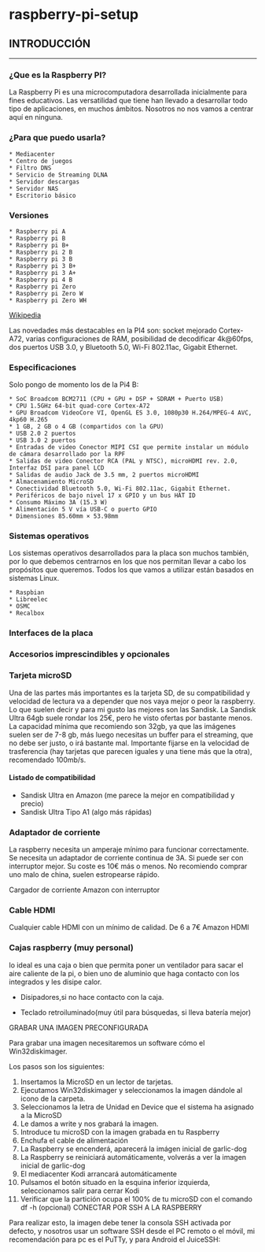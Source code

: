 # raspberry-pi-setup


## INTRODUCCIÓN
--------------------------------------------------------------------------------

### ¿Que es la Raspberry PI?
La Raspberry Pi es una microcomputadora desarrollada inicialmente para fines 
educativos. Las versatilidad que tiene han llevado a desarrollar todo tipo de 
aplicaciones, en muchos ámbitos. Nosotros no nos vamos a centrar aquí en ninguna.

### ¿Para que puedo usarla?

    * Mediacenter
    * Centro de juegos
    * Filtro DNS
    * Servicio de Streaming DLNA
    * Servidor descargas
    * Servidor NAS
    * Escritorio básico

### Versiones

    * Raspberry pi A
    * Raspberry pi B
    * Raspberry pi B+
    * Raspberry pi 2 B
    * Raspberry pi 3 B
    * Raspberry pi 3 B+
    * Raspberry pi 3 A+
    * Raspberry pi 4 B
    * Raspberry pi Zero
    * Raspberry pi Zero W
    * Raspberry pi Zero WH

[Wikipedia](https://es.wikipedia.org/wiki/Raspberry_Pi)

Las novedades más destacables en la PI4 son: socket mejorado Cortex-A72, varias 
configuraciones de RAM, posibilidad de decodificar 4k@60fps, dos puertos USB 3.0,
y Bluetooth 5.0, Wi-Fi 802.11ac, Gigabit Ethernet.

### Especificaciones
Solo pongo de momento los de la Pi4 B:

    * SoC Broadcom BCM2711 (CPU + GPU + DSP + SDRAM + Puerto USB)
    * CPU 1.5GHz 64-bit quad-core Cortex-A72
    * GPU Broadcom VideoCore VI, OpenGL ES 3.0, 1080p30 H.264/MPEG-4 AVC, 4kp60 H.265
    * 1 GB, 2 GB o 4 GB (compartidos con la GPU)
    * USB 2.0 2 puertos
    * USB 3.0 2 puertos
    * Entradas de video Conector MIPI CSI que permite instalar un módulo de cámara desarrollado por la RPF
    * Salidas de video Conector RCA (PAL y NTSC), microHDMI rev. 2.0, Interfaz DSI para panel LCD
    * Salidas de audio Jack de 3.5 mm, 2 puertos microHDMI
    * Almacenamiento MicroSD
    * Conectividad Bluetooth 5.0, Wi-Fi 802.11ac, Gigabit Ethernet.
    * Periféricos de bajo nivel 17 x GPIO y un bus HAT ID
    * Consumo Máximo 3A (15.3 W)
    * Alimentación 5 V vía USB-C o puerto GPIO
    * Dimensiones 85.60mm × 53.98mm

### Sistemas operativos
Los sistemas operativos desarrollados para la placa son muchos también, por lo 
que debemos centrarnos en los que nos permitan llevar a cabo los propósitos que 
queremos. Todos los que vamos a utilizar están basados en sistemas Linux.

    * Raspbian
    * Libreelec
    * OSMC
    * Recalbox

### Interfaces de la placa
### Accesorios imprescindibles y opcionales

### Tarjeta microSD
Una de las partes más importantes es la tarjeta SD, de su compatibilidad y velocidad 
de lectura va a depender que nos vaya mejor o peor la raspberry. Lo que suelen 
decir y para mi gusto las mejores son las Sandisk. La Sandisk Ultra 64gb suele 
rondar los 25€, pero he visto ofertas por bastante menos. La capacidad mínima que 
recomiendo son 32gb, ya que las imágenes suelen ser de 7-8 gb, más luego necesitas 
un buffer para el streaming, que no debe ser justo, o irá bastante mal. Importante
fijarse en la velocidad de trasferencia (hay tarjetas que parecen iguales y una 
tiene más que la otra), recomendado 100mb/s.


#### Listado de compatibilidad
* Sandisk Ultra en Amazon (me parece la mejor en compatibilidad y precio)
* Sandisk Ultra Tipo A1 (algo más rápidas)

### Adaptador de corriente
La raspberry necesita un amperaje mínimo para funcionar correctamente. Se necesita 
un adaptador de corriente continua de 3A. Si puede ser con interruptor mejor. Su 
coste es 10€ más o menos. No recomiendo comprar uno malo de china, suelen 
estropearse rápido.


Cargador de corriente Amazon con interruptor

### Cable HDMI
Cualquier cable HDMI con un mínimo de calidad. De 6 a 7€
Amazon HDMI

### Cajas raspberry (muy personal) 
lo ideal es una caja o bien que permita poner un ventilador para sacar el aire 
caliente de la pi, o bien uno de aluminio que haga contacto con los integrados y 
les disipe calor.

* Disipadores,si no hace contacto con la caja.

* Teclado retroiluminado(muy útil para búsquedas, si lleva batería mejor)

GRABAR UNA IMAGEN PRECONFIGURADA

Para grabar una imagen necesitaremos un software cómo el Win32diskimager.

Los pasos son los siguientes:
1) Insertamos la MicroSD en un lector de tarjetas.
2) Ejecutamos Win32diskimager y seleccionamos la imagen dándole al icono de la carpeta.
3) Seleccionamos la letra de Unidad en Device que el sistema ha asignado a la MicroSD
4) Le damos a write y nos grabará la imagen.
5) Introduce tu microSD con la imagen grabada en tu Raspberry
6) Enchufa el cable de alimentación
7) La Raspberry se encenderá, aparecerá la imágen inicial de garlic-dog
8) La Raspberry se reiniciará automáticamente, volverás a ver la imagen inicial de garlic-dog
9) El mediacenter Kodi arrancará automáticamente
10) Pulsamos el botón situado en la esquina inferior izquierda, seleccionamos salir para cerrar Kodi
11) Verificar que la partición ocupa el 100% de tu microSD con el comando df -h (opcional)
CONECTAR POR SSH A LA RASPBERRY

Para realizar esto, la imagen debe tener la consola SSH activada por defecto, y 
nosotros usar un software SSH desde el PC remoto o el móvil, mi recomendación 
para pc es el PuTTy, y para Android el JuiceSSH: 
